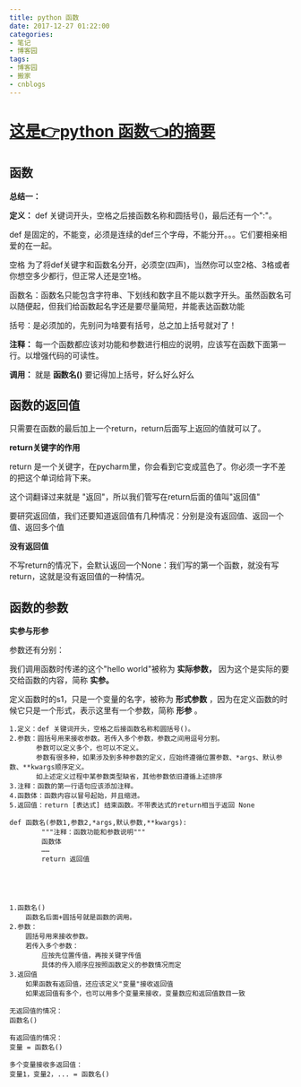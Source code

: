 ```yaml
---
title: python 函数
date: 2017-12-27 01:22:00
categories:
- 笔记
- 博客园
tags:
- 博客园
- 搬家
- cnblogs
---
```

# [这是👉python 函数👈的摘要](/2017/12/27/cnblog_8124173/)
<!--more-->
## 函数

**总结一：**

**定义：** def 关键词开头，空格之后接函数名称和圆括号()，最后还有一个":"。

def 是固定的，不能变，必须是连续的def三个字母，不能分开。。。它们要相亲相爱的在一起。

空格 为了将def关键字和函数名分开，必须空(四声)，当然你可以空2格、3格或者你想空多少都行，但正常人还是空1格。

函数名：函数名只能包含字符串、下划线和数字且不能以数字开头。虽然函数名可以随便起，但我们给函数起名字还是要尽量简短，并能表达函数功能

括号：是必须加的，先别问为啥要有括号，总之加上括号就对了！

**注释：** 每一个函数都应该对功能和参数进行相应的说明，应该写在函数下面第一行。以增强代码的可读性。

**调用：** 就是  **函数名()**  要记得加上括号，好么好么好么

## 函数的返回值

只需要在函数的最后加上一个return，return后面写上返回的值就可以了。

**return关键字的作用**

return 是一个关键字，在pycharm里，你会看到它变成蓝色了。你必须一字不差的把这个单词给背下来。

这个词翻译过来就是 "返回"，所以我们管写在return后面的值叫"返回值"

要研究返回值，我们还要知道返回值有几种情况：分别是没有返回值、返回一个值、返回多个值

**没有返回值**

不写return的情况下，会默认返回一个None：我们写的第一个函数，就没有写return，这就是没有返回值的一种情况。

## 函数的参数

**实参与形参**

参数还有分别：

我们调用函数时传递的这个"hello world"被称为 **实际参数，** 因为这个是实际的要交给函数的内容，简称 **实参。**

定义函数时的s1，只是一个变量的名字，被称为 **形式参数** ，因为在定义函数的时候它只是一个形式，表示这里有一个参数，简称 **形参** 。

    
    
    1.定义：def 关键词开头，空格之后接函数名称和圆括号()。
    2.参数：圆括号用来接收参数。若传入多个参数，参数之间用逗号分割。  
    　　　　参数可以定义多个，也可以不定义。  
    　　　　参数有很多种，如果涉及到多种参数的定义，应始终遵循位置参数、*args、默认参数、**kwargs顺序定义。  
    　　　　如上述定义过程中某参数类型缺省，其他参数依旧遵循上述排序
    3.注释：函数的第一行语句应该添加注释。
    4.函数体：函数内容以冒号起始，并且缩进。
    5.返回值：return [表达式] 结束函数。不带表达式的return相当于返回 None
    
    def 函数名(参数1,参数2,*args,默认参数,**kwargs):
            """注释：函数功能和参数说明"""
            函数体
            ……
            return 返回值  
      
      
    
    
    
    1.函数名()
        函数名后面+圆括号就是函数的调用。
    2.参数：
        圆括号用来接收参数。
        若传入多个参数：
            应按先位置传值，再按关键字传值
            具体的传入顺序应按照函数定义的参数情况而定
    3.返回值
        如果函数有返回值，还应该定义"变量"接收返回值
        如果返回值有多个，也可以用多个变量来接收，变量数应和返回值数目一致
    
    无返回值的情况：
    函数名()
    
    有返回值的情况：
    变量 = 函数名()
    
    多个变量接收多返回值：
    变量1，变量2，... = 函数名()




